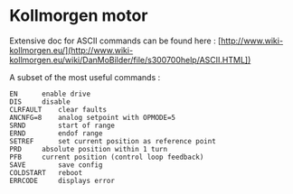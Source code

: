 #  Kollmorgen motor

Extensive doc for ASCII commands can be found here :
[http://www.wiki-kollmorgen.eu/](http://www.wiki-kollmorgen.eu/wiki/DanMoBilder/file/s300700help/ASCII.HTML])

A subset of the most useful commands :

    EN		enable drive
    DIS		disable
    CLRFAULT	clear faults
    ANCNFG=8	analog setpoint with OPMODE=5
    SRND		start of range
    ERND		endof range
    SETREF		set current position as reference point
    PRD		absolute position within 1 turn
    PFB		current position (control loop feedback)
    SAVE		save config
    COLDSTART	reboot
    ERRCODE		displays error